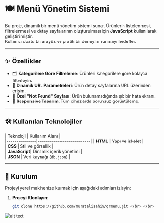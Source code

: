 # 🍽️ Menü Yönetim Sistemi

Bu proje, dinamik bir menü yönetim sistemi sunar. Ürünlerin listelenmesi, filtrelenmesi ve detay sayfalarının oluşturulması için
**JavaScript** kullanılarak geliştirilmiştir.</br>
Kullanıcı dostu bir arayüz ve pratik bir deneyim sunmayı hedefler.</br>

---

## ✨ Özellikler

- 🗂️ **Kategorilere Göre Filtreleme**: Ürünleri kategorilere göre kolayca filtreleyin.</br>
- 🔗 **Dinamik URL Parametreleri**: Ürün detay sayfalarına URL üzerinden erişim.</br>
- 🚫 **Özel "Not Found" Sayfası**: Ürün bulunamadığında şık bir hata ekranı.</br>
- 📱 **Responsive Tasarım**: Tüm cihazlarda sorunsuz görüntüleme.</br>

---

## 🛠️ Kullanılan Teknolojiler</br>

| Teknoloji     | Kullanım Alanı            |</br>
|---------------|---------------------------|
| **HTML**      | Yapı ve iskelet          |</br>
| **CSS**       | Stil ve görsellik        |</br>
| **JavaScript**| Dinamik içerik yönetimi  |</br>
| **JSON**      | Veri kaynağı (`db.json`) |</br>

---

## 🚀 Kurulum

Projeyi yerel makinenize kurmak için aşağıdaki adımları izleyin:</br>

1. **Projeyi Klonlayın**:
   ```bash
   git clone https://github.com/muratalisahin/qrmenu.git </br> </br>
![alt text](<qr menu-1.gif>)

